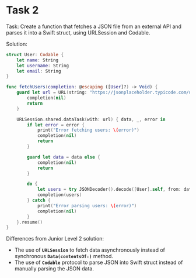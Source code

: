 # Task 2

Task: Create a function that fetches a JSON file from an external API and parses
it into a Swift struct, using URLSession and Codable.

Solution:

```swift
struct User: Codable {
    let name: String
    let username: String
    let email: String
}

func fetchUsers(completion: @escaping ([User]?) -> Void) {
    guard let url = URL(string: "https://jsonplaceholder.typicode.com/users") else {
        completion(nil)
        return
    }

    URLSession.shared.dataTask(with: url) { data, _, error in
        if let error = error {
            print("Error fetching users: \(error)")
            completion(nil)
            return
        }

        guard let data = data else {
            completion(nil)
            return
        }

        do {
            let users = try JSONDecoder().decode([User].self, from: data)
            completion(users)
        } catch {
            print("Error parsing users: \(error)")
            completion(nil)
        }
    }.resume()
}
```

Differences from Junior Level 2 solution:

-   The use of **`URLSession`** to fetch data asynchronously instead of
    synchronous **`Data(contentsOf:)`** method.
-   The use of **`Codable`** protocol to parse JSON into Swift struct instead of
    manually parsing the JSON data.
